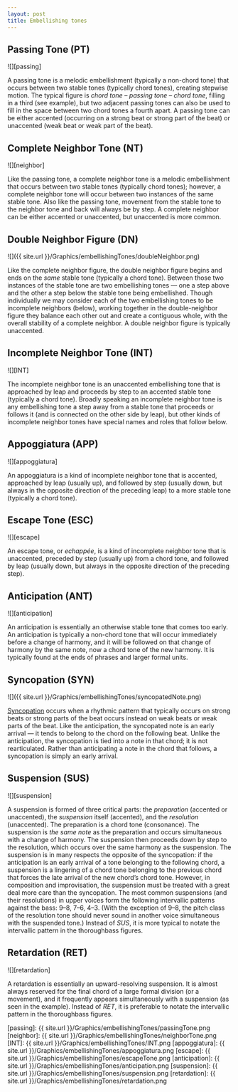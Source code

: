 ```yaml
---
layout: post
title: Embellishing tones
---
```


## Passing Tone (PT)

![][passing]

A passing tone is a melodic embellishment (typically a non-chord tone) that occurs between two stable tones (typically chord tones), creating stepwise motion. The typical figure is *chord tone – passing tone – chord tone*, filling in a third (see example), but two adjacent passing tones can also be used to fill in the space between two chord tones a fourth apart. A passing tone can be either accented (occurring on a strong beat or strong part of the beat) or unaccented (weak beat or weak part of the beat).

## Complete Neighbor Tone (NT)

![][neighbor]

Like the passing tone, a complete neighbor tone is a melodic embellishment that occurs between two stable tones (typically chord tones); however, a complete neighbor tone will occur between two instances of the same stable tone. Also like the passing tone, movement from the stable tone to the neighbor tone and back will always be by step. A complete neighbor can be either accented or unaccented, but unaccented is more common. 

## Double Neighbor Figure (DN)

![]({{ site.url }}/Graphics/embellishingTones/doubleNeighbor.png)

Like the complete neighbor figure, the double neighbor figure begins and ends on the *same* stable tone (typically a chord tone). Between those two instances of the stable tone are two embellishing tones — one a step above and the other a step below the stable tone being embellished. Though individually we may consider each of the two embellishing tones to be incomplete neighbors (below), working together in the double-neighbor figure they balance each other out and create a contiguous whole, with the overall stability of a complete neighbor. A double neighbor figure is typically unaccented.

## Incomplete Neighbor Tone (INT)

![][INT]

The incomplete neighbor tone is an unaccented embellishing tone that is approached by leap and proceeds by step to an accented stable tone (typically a chord tone). Broadly speaking an incomplete neighbor tone is any embellishing tone a step away from a stable tone that proceeds or follows it (and is connected on the other side by leap), but other kinds of incomplete neighbor tones have special names and roles that follow below.

## Appoggiatura (APP)

![][appoggiatura]

An appoggiatura is a kind of incomplete neighbor tone that is accented, approached by leap (usually up), and followed by step (usually down, but always in the opposite direction of the preceding leap) to a more stable tone (typically a chord tone).

## Escape Tone (ESC)

![][escape]

An escape tone, or *echappée*, is a kind of incomplete neighbor tone that is unaccented, preceded by step (usually up) from a chord tone, and followed by leap (usually down, but always in the opposite direction of the preceding step).

## Anticipation (ANT)

![][anticipation]

An anticipation is essentially an otherwise stable tone that comes too early. An anticipation is typically a non-chord tone that will occur immediately before a change of harmony, and it will be followed on that change of harmony by the same note, now a chord tone of the new harmony. It is typically found at the ends of phrases and larger formal units.

## Syncopation (SYN)

![]({{ site.url }}/Graphics/embellishingTones/syncopatedNote.png)

[Syncopation](https://combobee.github.io/syncopation.html) occurs when a rhythmic pattern that typically occurs on strong beats or strong parts of the beat occurs instead on weak beats or weak parts of the beat. Like the anticipation, the syncopated note is an early arrival — it tends to belong to the chord on the following beat. Unlike the anticipation, the syncopation is tied into a note in that chord; it is not rearticulated. Rather than anticipating a note in the chord that follows, a syncopation is simply an early arrival.

## Suspension (SUS)

![][suspension]

A suspension is formed of three critical parts: the *preparation* (accented or unaccented), the *suspension* itself (accented), and the *resolution* (unaccented). The preparation is a chord tone (consonance). The suspension is *the same note* as the preparation and occurs simultaneous with a change of harmony. The suspension then proceeds down by step to the resolution, which occurs over the same harmony as the suspension. The suspension is in many respects the opposite of the syncopation: if the anticipation is an early arrival of a tone belonging to the following chord, a suspension is a lingering of a chord tone belonging to the previous chord that forces the late arrival of the new chord’s chord tone. However, in composition and improvisation, the suspension must be treated with a great deal more care than the syncopation. The most common suspensions (and their resolutions) in upper voices form the following intervallic patterns against the bass: 9–8, 7–6, 4–3. (With the exception of 9–8, the pitch class of the resolution tone should never sound in another voice simultaneous with the suspended tone.) Instead of *SUS*, it is more typical to notate the intervallic pattern in the thoroughbass figures.

## Retardation (RET)

![][retardation]

A retardation is essentially an upward-resolving suspension. It is almost always reserved for the final chord of a large formal division (or a movement), and it frequently appears simultaneously with a suspension (as seen in the example). Instead of *RET*, it is preferable to notate the intervallic pattern in the thoroughbass figures.

[passing]: {{ site.url }}/Graphics/embellishingTones/passingTone.png 
[neighbor]: {{ site.url }}/Graphics/embellishingTones/neighborTone.png
[INT]: {{ site.url }}/Graphics/embellishingTones/INT.png
[appoggiatura]: {{ site.url }}/Graphics/embellishingTones/appoggiatura.png
[escape]: {{ site.url }}/Graphics/embellishingTones/escapeTone.png
[anticipation]: {{ site.url }}/Graphics/embellishingTones/anticipation.png
[suspension]: {{ site.url }}/Graphics/embellishingTones/suspension.png
[retardation]: {{ site.url }}/Graphics/embellishingTones/retardation.png